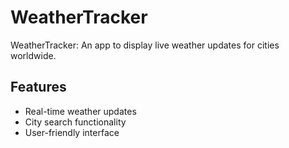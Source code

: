 # WeatherTracker

WeatherTracker: An app to display live weather updates for cities worldwide.

## Features
- Real-time weather updates
- City search functionality
- User-friendly interface

